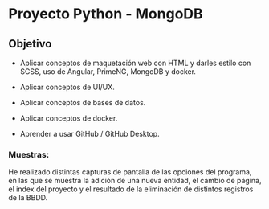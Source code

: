 # Proyecto Python - MongoDB

## Objetivo

- Aplicar conceptos de maquetación web con HTML y darles estilo con SCSS, uso de Angular, PrimeNG, MongoDB y docker.

- Aplicar conceptos de UI/UX.

- Aplicar conceptos de bases de datos.

- Aplicar conceptos de docker.

- Aprender a usar GitHub / GitHub Desktop.

### Muestras:

He realizado distintas capturas de pantalla de las opciones del programa, en las que se muestra la adición de una nueva entidad, el cambio de página, el index del proyecto y el resultado de la eliminación de distintos registros de la BBDD.
